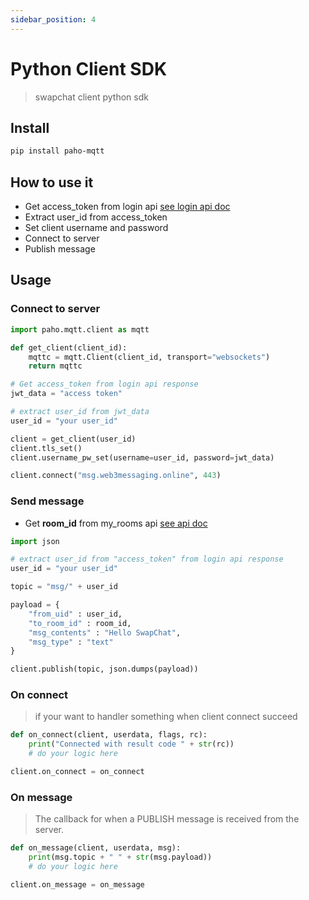 ```yaml
---
sidebar_position: 4
---
```


# Python Client SDK

> swapchat client python sdk


## Install

```bash
pip install paho-mqtt
```


## How to use it

- Get access_token from login api [see login api doc](https://docs.web3messaging.online/docs/SwapChat/User/user-login)
- Extract user_id from access_token
- Set client username and password
- Connect to server
- Publish message

## Usage

### Connect to server

```python
import paho.mqtt.client as mqtt

def get_client(client_id):
    mqttc = mqtt.Client(client_id, transport="websockets")
    return mqttc

# Get access_token from login api response
jwt_data = "access token"

# extract user_id from jwt_data
user_id = "your user_id"

client = get_client(user_id)
client.tls_set()
client.username_pw_set(username=user_id, password=jwt_data)

client.connect("msg.web3messaging.online", 443)
```

### Send message

- Get **room_id** from my_rooms api [see api doc](/docs/SwapChat/Room/get-chat-rooms#get-all-rooms-id-that-you-are-participating-in)

```python
import json

# extract user_id from "access_token" from login api response
user_id = "your user_id"

topic = "msg/" + user_id

payload = {
    "from_uid" : user_id,
    "to_room_id" : room_id,
    "msg_contents" : "Hello SwapChat",
    "msg_type" : "text"
}

client.publish(topic, json.dumps(payload))
```

### On connect

> if your want to handler something when client connect succeed

```python
def on_connect(client, userdata, flags, rc):
    print("Connected with result code " + str(rc))
    # do your logic here

client.on_connect = on_connect
```


### On message

> The callback for when a PUBLISH message is received from the server.


```python
def on_message(client, userdata, msg):
    print(msg.topic + " " + str(msg.payload))
    # do your logic here

client.on_message = on_message
```
